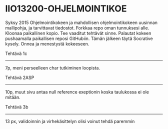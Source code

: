 IIO13200-OHJELMOINTIKOE
=======================
Syksy 2015
Ohjelmointikokeen ja mahdollisen ohjelmointikokeen uusinnan mallipohja, ja tarvittavat tiedostot.
Forkkaa repo oman tunnuksesi alle. Kloonaa paikallinen kopio. Tee vaaditut tehtävät sinne. Palautat kokeen pushaamalla paikallisen reposi GitHubiin.
Tämän jälkeen täytä Socrative kysely.
Onnea ja menestystä kokeeseen.

Tehtävä 1c
***************

7p, meni perseelleen char tutkiminen loopista.

Tehtävä 2ASP
********************
10p, muut sivu antaa null reference exeptionin koska taulukossa ei ole mitään.

Tehtävä 3b
********************

13 px, validoinnin ja virhekäsittelyn olisi voinut tehdä paremmin